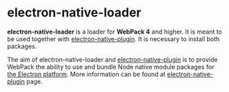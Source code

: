 # electron-native-loader
**electron-native-loader** is a loader for **WebPack 4** and higher. It is meant to be used together with [electron-native-plugin](https://github.com/evonox/electron-native-plugin). It is necessary to install both packages.

The aim of electron-native-loader and [electron-native-plugin](https://github.com/evonox/electron-native-plugin) is to provide WebPack the ability to use and bundle Node native module packages for [the Electron platform](https://electronjs.org/). More information can be found at [electron-native-plugin](https://github.com/evonox/electron-native-plugin) page.
